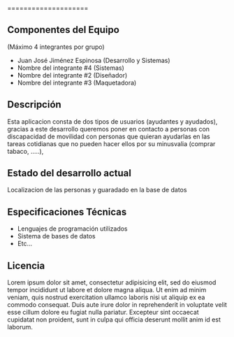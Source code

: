 
====================

Componentes del Equipo
---------------------

(Máximo 4 integrantes por grupo)

+ Juan José Jiménez Espinosa (Desarrollo y Sistemas)
+ Nombre del integrante #4 (Sistemas)
+ Nombre del integrante #2 (Diseñador)
+ Nombre del integrante #3 (Maquetadora)

Descripción
-------------
Esta aplicacion consta de dos tipos de usuarios (ayudantes y ayudados), gracias a este desarrollo queremos poner en contacto a personas con discapacidad de movilidad con personas que quieran ayudarlas en las tareas cotidianas que no pueden hacer ellos por su minusvalia (comprar tabaco, .....), 

Estado del desarrollo actual
----------------------------
Localizacion de las personas y guaradado en la base de datos

Especificaciones Técnicas
--------------------------
+ Lenguajes de programación utilizados
+ Sistema de bases de datos
+ Etc...

Licencia
---------
Lorem ipsum dolor sit amet, consectetur adipisicing elit, sed do eiusmod tempor incididunt ut labore et dolore magna aliqua. Ut enim ad minim veniam, quis nostrud exercitation ullamco laboris nisi ut aliquip ex ea commodo consequat. Duis aute irure dolor in reprehenderit in voluptate velit esse cillum dolore eu fugiat nulla pariatur. Excepteur sint occaecat cupidatat non proident, sunt in culpa qui officia deserunt mollit anim id est laborum.
